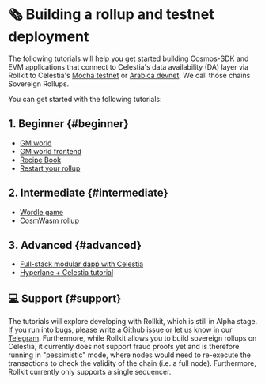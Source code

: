 # 🗞️ Building a rollup and testnet deployment

The following tutorials will help you get started building
Cosmos-SDK and EVM applications that connect to Celestia's data availability
(DA) layer via Rollkit to Celestia's
[Mocha testnet](https://docs.celestia.org/nodes/mocha-testnet)
or [Arabica devnet](https://docs.celestia.org/nodes/arabica-devnet). We call those chains Sovereign Rollups.

You can get started with the following tutorials:

## 1. Beginner {#beginner}

- [GM world](/tutorials/gm-world)
- [GM world frontend](/tutorials/gm-world-frontend)
- [Recipe Book](/tutorials/recipe-book)
- [Restart your rollup](/tutorials/restart-rollup)

## 2️. Intermediate {#intermediate}

- [Wordle game](/tutorials/wordle)
- [CosmWasm rollup](/tutorials/cosmwasm)

## 3️. Advanced {#advanced}

- [Full-stack modular dapp with Celestia](https://docs.celestia.org/developers/full-stack-modular-development-guide)
- [Hyperlane + Celestia tutorial](https://docs.hyperlane.xyz/docs/deploy/celestia-+-hyperlane)

## 💻 Support {#support}

The tutorials will explore developing with Rollkit,
which is still in Alpha stage. If you run into bugs, please write a Github
[issue](https://github.com/rollkit/docs/issues/new)
or let us know in our [Telegram](https://t.me/rollkit).
Furthermore, while Rollkit allows you to build sovereign rollups
on Celestia, it currently does not support fraud proofs yet and is
therefore running in "pessimistic" mode, where nodes would need to
re-execute the transactions to check the validity of the chain
(i.e. a full node). Furthermore, Rollkit currently only supports
a single sequencer.
